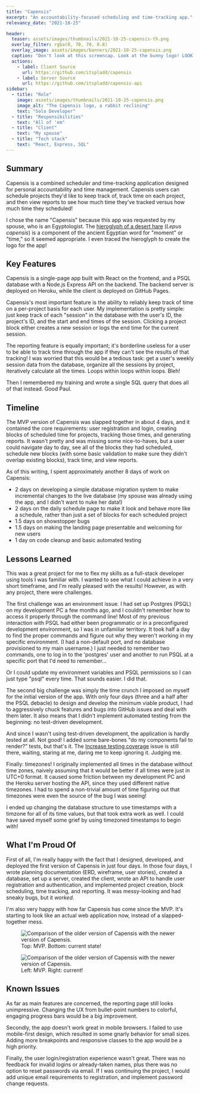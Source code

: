 ```yaml
---
title: "Capensis"
excerpt: "An accountability-focused scheduling and time-tracking app."
relevancy_date: "2021-10-25"

header:
  teaser: assets/images/thumbnails/2021-10-25-capensis-th.png
  overlay_filter: rgba(0, 70, 70, 0.8)
  overlay_image: assets/images/banners/2021-10-25-capensis.png
  caption: "Don't look at this screencap. Look at the bunny logo! LOOK AT IT. I AM SO PROUD"
  actions:
    - label: Client Source
      url: https://github.com/itspladd/capensis
    - label: Server Source
      url: https://github.com/itspladd/capensis-api
sidebar:
  - title: "Role"
    image: assets/images/thumbnails/2021-10-25-capensis.png
    image_alt: "The Capensis logo, a rabbit reclining"
    text: "Solo Developer"
  - title: "Responsibilities"
    text: "All of 'em"
  - title: "Client"
    text: "My spouse"
  - title: "Tech stack"
    text: "React, Express, SQL"
---
```


## Summary

Capensis is a combined scheduler and time-tracking application designed for personal accountability and time management. Capensis users can schedule projects they'd like to keep track of, track time on each project, and then view reports to see how much time they've tracked versus how much time they scheduled!

I chose the name "Capensis" because this app was requested by my spouse, who is an Egyptologist. The [hieroglyph of a desert hare](https://en.wikipedia.org/wiki/Hare_(hieroglyph)) (*Lepus capensis*) is a component of the ancient Egyptian word for "moment" or "time," so it seemed appropriate. I even traced the hieroglyph to create the logo for the app!

## Key Features

Capensis is a single-page app built with React on the frontend, and a PSQL database with a Node.js Express API on the backend. The backend server is deployed on Heroku, while the client is deployed on GitHub Pages.

Capensis's most important feature is the ability to reliably keep track of time on a per-project basis for each user. My implementation is pretty simple: just keep track of each "session" in the database with the user's ID, the project's ID, and the start and end times of the session. Clicking a project block either creates a new session or logs the end time for the current session.

The reporting feature is equally important; it's borderline useless for a user to be able to track time through the app if they can't see the results of that tracking! I was worried that this would be a tedious task: get a user's weekly session data from the database, organize all the sessions by project, iteratively calculate all the times. Loops within loops within loops. Bleh!

Then I remembered my training and wrote a single SQL query that does all of that instead. Good Paul.

## Timeline

The MVP version of Capensis was slapped together in about 4 days, and it contained the core requirements: user registration and login, creating blocks of scheduled time for projects, tracking those times, and generating reports. It wasn't pretty and was missing some nice-to-haves, but a user could navigate day to day, see all of the blocks they had scheduled, schedule new blocks (with some basic validation to make sure they didn't overlap existing blocks), track time, and view reports.

As of this writing, I spent approximately another 8 days of work on Capensis:

* 2 days on developing a simple database migration system to make incremental changes to the live database (my spouse was already using the app, and I didn't want to nuke her data!)
* 2 days on the daily schedule page to make it look and behave more like a schedule, rather than just a set of blocks for each scheduled project
* 1.5 days on showstopper bugs
* 1.5 days on making the landing page presentable and welcoming for new users
* 1 day on code cleanup and basic automated testing

## Lessons Learned

This was a great project for me to flex my skills as a full-stack developer using tools I was familiar with. I wanted to see what I could achieve in a very short timeframe, and I'm really pleased with the results! However, as with any project, there were challenges.

The first challenge was an environment issue. I had set up Postgres (PSQL) on my development PC a few months ago, and I couldn't remember how to access it properly through the command line! Most of my previous interaction with PSQL had either been programmatic or in a preconfigured development environment, so I was in unfamiliar territory. It took half a day to find the proper commands and figure out why they weren't working in my specific environment. (I had a non-default port, and no database provisioned to my main username.) I just needed to remember two commands, one to log in to the 'postgres' user and another to run PSQL at a specific port that I'd need to remember...

Or I could update my environment variables and PSQL permissions so I can just type "psql" every time. That sounds easier. I did that.

The second big challenge was simply the time crunch I imposed on myself for the initial version of the app. With only four days (three and a half after the PSQL debacle) to design and develop the minimum viable product, I had to aggressively chuck features and bugs into GitHub issues and deal with them later. It also means that I didn't implement automated testing from the beginning: no test-driven development.

And since I wasn't using test-driven development, the application is hardly tested at all. Not good! I added some bare-bones "do my components fail to render?" tests, but that's it. The [Increase testing coverage](https://github.com/itspladd/capensis/issues/35) issue is still there, waiting, staring at me, daring me to keep ignoring it. Judging me.

Finally: timezones! I originally implemented all times in the database without time zones, naively assuming that it would be better if all times were just in UTC+0 format. It caused some friction between my development PC and the Heroku server hosting the API, since they used different native timezones. I had to spend a non-trivial amount of time figuring out that timezones were even the source of the bug I was seeing!

I ended up changing the database structure to use timestamps with a timzone for all of its time values, but that took extra work as well. I could have saved myself some grief by using timezoned timestamps to begin with!

## What I'm Proud Of

First of all, I'm really happy with the fact that I designed, developed, and deployed the first version of Capensis in just four days. In those four days, I wrote planning documentation (ERD, wireframe, user stories), created a database, set up a server, created the client, wrote an API to handle user registration and authentication, and implemented project creation, block scheduling, time tracking, and reporting. It was messy-looking and had sneaky bugs, but it *worked*.

I'm also very happy with how far Capensis has come since the MVP. It's starting to look like an actual web application now, instead of a slapped-together mess.

<figure class="align-center">
  <img title="A pretty significant glow-up if you ask me" alt="Comparison of the older version of Capensis with the newer version of Capensis." src="{{ site.baseurl }}{{ site.image_path }}/capensis_landing_comparison.png"/>
  <figcaption>Top: MVP. Bottom: current state!</figcaption>
</figure>

<figure class="align-center">
  <img title="Still basic, but much better!" alt="Comparison of the older version of Capensis with the newer version of Capensis." src="{{ site.baseurl }}{{ site.image_path }}/capensis_day_comparison.png"/>
  <figcaption>Left: MVP. Right: current!</figcaption>
</figure>

## Known Issues

As far as main features are concerned, the reporting page still looks unimpressive. Changing the UX from bullet-point numbers to colorful, engaging progress bars would be a big improvement.

Secondly, the app doesn't work great in mobile browsers. I failed to use mobile-first design, which resulted in some gnarly behavior for small sizes. Adding more breakpoints and responsive classes to the app would be a high priority.

Finally, the user login/registration experience wasn't great. There was no feedback for invalid logins or already-taken names, plus there was no option to reset passwords via email. If I was continuing the project, I would add unique email requirements to registration, and implement password change requests.